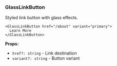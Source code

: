 ### GlassLinkButton

Styled link button with glass effects.

```tsx
<GlassLinkButton href="/about" variant="primary">
  Learn More
</GlassLinkButton>
```

**Props:**
- `href?: string` - Link destination
- `variant?: string` - Button variant
